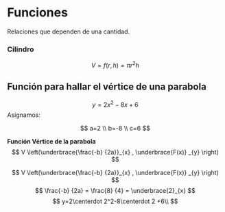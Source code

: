 # Funciones
Relaciones que dependen de una cantidad. 
### Cilindro
$$ V = f(r, h) = \pi r^2h$$

## Función para hallar el vértice de una parabola
$$y = 2x^2-8x+6$$
Asignamos:

$$
a=2 \\ b=-8 \\ c=6
$$

**Función Vértice de la parabola**
$$
V \left(\underbrace{\frac{-b} {2a}}_{x} , \underbrace{F(x)} _{y} \right)  
$$

 $$
V \left(\underbrace{\frac{-b} {2a}}_{x} , \underbrace{F(x)} _{y} \right)  
$$
$$
\frac{-b} {2a} = \frac{8} {4} = \underbrace{2}_{x}
$$
$$
y=2\centerdot 2^2-8\centerdot 2 +6\\
$$
<!--stackedit_data:
eyJoaXN0b3J5IjpbLTE5NDE5MDQ3NiwxNTk2MzA2NzQzLDE5ND
E1NDE0ODgsMTExNjMzMjY5MSwtNDA1MDQyNzQ2LC0xNzYzMDIz
Mjg2LDYyODAyNzc0OSwxODM5NDUxNDc5LC0xNjY5MTExMzM4LD
ExMTM0NjQyMzIsNTUzMjMxODY2LDEyNzcyNjI1NjhdfQ==
-->